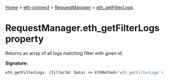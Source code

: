 [Home](./index) &gt; [eth-connect](./eth-connect.md) &gt; [RequestManager](./eth-connect.requestmanager.md) &gt; [eth\_getFilterLogs](./eth-connect.requestmanager.eth_getfilterlogs.md)

# RequestManager.eth\_getFilterLogs property

Returns an array of all logs matching filter with given id.

**Signature:**
```javascript
eth_getFilterLogs: (filterId: Data) => EthMethod<'eth_getFilterLogs'>
```
